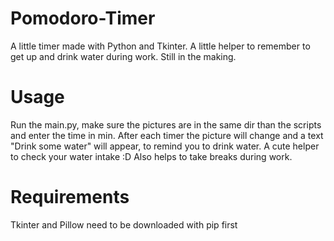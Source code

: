 # Pomodoro-Timer
A little timer made with Python and Tkinter. A little helper to remember to get up and drink water during work.  Still in the making.

# Usage
Run the main.py, make sure the pictures are in the same dir than the scripts and enter the time in min.
After each timer the picture will change and a text "Drink some water" will appear, to remind you to drink water.
A cute helper to check your water intake :D Also helps to take breaks during work.

# Requirements
Tkinter and Pillow need to be downloaded with pip first

